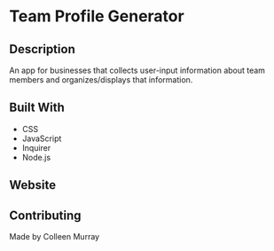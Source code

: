 # Team Profile Generator

## Description
An app for businesses that collects user-input information about team members and organizes/displays that information.

## Built With
 - CSS
 - JavaScript
 - Inquirer
 - Node.js

## Website

## Contributing
Made by Colleen Murray
